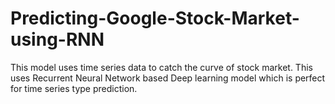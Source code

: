# Predicting-Google-Stock-Market-using-RNN
This model uses time series data to catch the curve of stock market. This uses Recurrent Neural Network based Deep learning model which is perfect for time series type prediction.
